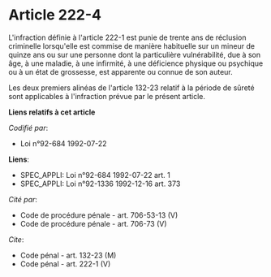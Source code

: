 # Article 222-4

L'infraction définie à l'article 222-1 est punie de trente ans de réclusion criminelle lorsqu'elle est commise de manière
habituelle sur un mineur de quinze ans ou sur une personne dont la particulière vulnérabilité, due à son âge, à une maladie,
à une infirmité, à une déficience physique ou psychique ou à un état de grossesse, est apparente ou connue de son auteur.

Les deux premiers alinéas de l'article 132-23 relatif à la période de sûreté sont applicables à l'infraction prévue par le
présent article.

**Liens relatifs à cet article**

_Codifié par_:

  - Loi n°92-684 1992-07-22

**Liens**:

  - SPEC_APPLI: Loi n°92-684 1992-07-22 art. 1
  - SPEC_APPLI: Loi n°92-1336 1992-12-16 art. 373

_Cité par_:

  - Code de procédure pénale - art. 706-53-13 (V)
  - Code de procédure pénale - art. 706-73 (V)

_Cite_:

  - Code pénal - art. 132-23 (M)
  - Code pénal - art. 222-1 (V)
